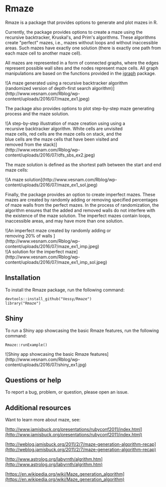 # Rmaze

Rmaze is a package that provides options to generate and plot mazes in R. 

Currently, the package provides options to create a maze using the recursive backtracker, Kruskal's, and Prim's algorithms. These algorithms create "perfect" mazes, i.e., mazes without loops and without inaccessible areas. Such mazes have exactly one solution (there is exactly one path from each maze cell to another maze cell).

All mazes are represented in a form of connected graphs, where the edges represent possible wall sites and the nodes represent maze cells. All graph manipulations are based on the functions provided in the [igraph](https://cran.r-project.org/web/packages/igraph/index.html) package.

<div style="width:400px; height=400px">
![A maze generated using a recursive backtracker algorithm (randomized version of depth-first search algorithm)](http://www.vesnam.com/Rblog/wp-content/uploads/2016/07/maze_ex1.jpeg)
</div>

The package also provides options to plot step-by-step maze generating process and the maze solution.

<div style="width:400px; height=400px">
![A step-by-step illustration of maze creation using using a recursive backtracker algorithm. White cells are unvisited maze cells, red cells are the maze cells on stack, and the blue cells are the maze cells that have been visited and removed from the stack)](http://www.vesnam.com/Rblog/wp-content/uploads/2016/07/dfs_sbs_ex2.jpeg)
</div>


The maze solution is defined as the shortest path between the start and end maze cells:

<div style="width:400px; height=400px">
![A maze solution](http://www.vesnam.com/Rblog/wp-content/uploads/2016/07/maze_ex1_sol.jpeg)
</div>

Finally, the package provides an option to create imperfect mazes. These mazes are created by randomly adding or removing specified percentages of maze walls from the perfect mazes. In the process of randomization, the algorithm ensures that the added and removed walls do not interfere with the existence of the maze solution. The imperfect mazes contain loops, inaccessible areas, and may have more than one solution.

<div style="width:400px; height=400px">
![An imperfect maze created by randomly adding or removing 20% of walls ](http://www.vesnam.com/Rblog/wp-content/uploads/2016/07/maze_ex1_imp.jpeg)
</div>

<div style="width:400px; height=400px">
![A solution for the imperfect maze](http://www.vesnam.com/Rblog/wp-content/uploads/2016/07/maze_ex1_imp_sol.jpeg)
</div>

## Installation

To install the Rmaze package, run the following command:

    devtools::install_github("Vessy/Rmaze")
    library("Rmaze")

## Shiny

To run a Shiny app showcasing the basic Rmaze features, run the following command:
  
    Rmaze::runExample()
    

<div style="width:400px; height=400px">
![Shiny app showcasing the basic Rmaze features](http://www.vesnam.com/Rblog/wp-content/uploads/2016/07/shiny_ex1.jpg)
</div>    
    

## Questions or help
To report a bug, problem, or question, please open an issue.

## Additional resources

Want to learn more about maze, see:

[http://www.jamisbuck.org/presentations/rubyconf2011/index.html](http://www.jamisbuck.org/presentations/rubyconf2011/index.html)

[http://weblog.jamisbuck.org/2011/2/7/maze-generation-algorithm-recap](http://weblog.jamisbuck.org/2011/2/7/maze-generation-algorithm-recap)

[http://www.astrolog.org/labyrnth/algrithm.htm](http://www.astrolog.org/labyrnth/algrithm.htm)

[https://en.wikipedia.org/wiki/Maze_generation_algorithm](https://en.wikipedia.org/wiki/Maze_generation_algorithm)
